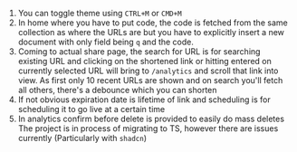 1. You can toggle theme using `CTRL+M` or `CMD+M`
2. In home where you have to put code, the code is fetched from the same collection as where the URLs are but you have to explicitly insert a new document with only field being `q` and the code.
3. Coming to actual share page, the search for URL is for searching existing URL and clicking on the shortened link or hitting entered on currently selected URL will bring to `/analytics` and scroll that link into view. As first only 10 recent URLs are shown and on search you'll fetch all others, there's a debounce which you can shorten
4. If not obvious expiration date is lifetime of link and scheduling is for scheduling it to go live at a certain time
5. In analytics confirm before delete is provided to easily do mass deletes
   The project is in process of migrating to TS, however there are issues currently (Particularly with `shadcn`)
